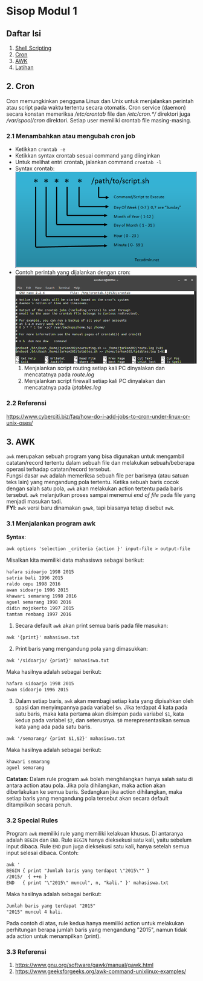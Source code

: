 # Sisop Modul 1

## Daftar Isi
1. [Shell Scripting]()
2. [Cron]()
3. [AWK]()
4. [Latihan]()

## 2. Cron
Cron memungkinkan pengguna Linux dan Unix untuk menjalankan perintah atau script pada waktu tertentu secara otomatis. Cron service (daemon) secara konstan memeriksa _/etc/crontab_ file dan _/etc/cron.*/_ direktori juga _/var/spool/cron_ direktori. Setiap user memiliki crontab file masing-masing.

### 2.1 Menambahkan atau mengubah cron job
- Ketikkan `crontab -e`
- Ketikkan syntax crontab sesuai command yang diinginkan
- Untuk melihat entri crontab, jalankan command `crontab -l`
- Syntax crontab:<br>
![syntax-crontab](images/syntax.png)<br>
- Contoh perintah yang dijalankan dengan cron:<br>
![contoh-cron](images/contoh-cron.png)<br>
    1. Menjalankan script routing setiap kali PC dinyalakan dan mencatatnya pada _route.log_
    2. Menjalankan script firewall setiap kali PC dinyalakan dan mencatatnya pada _iptables.log_

### 2.2 Referensi
https://www.cyberciti.biz/faq/how-do-i-add-jobs-to-cron-under-linux-or-unix-oses/

## 3. AWK
`awk` merupakan sebuah program yang bisa digunakan untuk mengambil catatan/record tertentu dalam sebuah file dan melakukan sebuah/beberapa operasi terhadap catatan/record tersebut.
<br>
Fungsi dasar `awk` adalah memeriksa sebuah file per barisnya (atau satuan teks lain) yang mengandung pola tertentu. Ketika sebuah baris cocok dengan salah satu pola, `awk` akan melakukan action tertentu pada baris tersebut. `awk` melanjutkan proses sampai menemui _end of file_ pada file yang menjadi masukan tadi.
<br>
__FYI__: `awk` versi baru dinamakan `gawk`, tapi biasanya tetap disebut `awk`.

### 3.1 Menjalankan program awk
__Syntax__:
```shell
awk options 'selection _criteria {action }' input-file > output-file
```

Misalkan kita memiliki data mahasiswa sebagai berikut:
```
hafara sidoarjo 1998 2015
satria bali 1996 2015
raldo cepu 1998 2016
awan sidoarjo 1996 2015
khawari semarang 1998 2016
aguel semarang 1998 2016
didin mojokerto 1997 2015
tamtam rembang 1997 2016
```

1. Secara default `awk` akan print semua baris pada file masukan:
```shell
awk '{print}' mahasiswa.txt
```

2. Print baris yang mengandung pola yang dimasukkan:
```shell
awk '/sidoarjo/ {print}' mahasiswa.txt
```

Maka hasilnya adalah sebagai berikut:
```
hafara sidoarjo 1998 2015
awan sidoarjo 1996 2015
```

3. Dalam setiap baris, `awk` akan membagi setiap kata yang dipisahkan oleh spasi dan menyimpannya pada variabel `$n`. Jika terdapat 4 kata pada satu baris, maka kata pertama akan disimpan pada variabel `$1`, kata kedua pada variabel `$2`, dan seterusnya. `$0` merepresentasikan semua kata yang ada pada satu baris.
```shell
awk '/semarang/ {print $1,$2}' mahasiswa.txt
```

Maka hasilnya adalah sebagai berikut:
```
khawari semarang
aguel semarang
```

__Catatan__:
Dalam rule program `awk` boleh menghilangkan hanya salah satu di antara action atau pola. Jika pola dihilangkan, maka action akan diberlakukan ke semua baris. Sedangkan jika action dihilangkan, maka setiap baris yang mengandung pola tersebut akan secara default ditampilkan secara penuh.

### 3.2 Special Rules
Program `awk` memiliki rule yang memiliki kelakuan khusus. Di antaranya adalah `BEGIN` dan `END`. Rule `BEGIN` hanya dieksekusi satu kali, yaitu sebelum input dibaca. Rule `END` pun juga dieksekusi satu kali, hanya setelah semua input selesai dibaca. Contoh:
```shell
awk '
BEGIN { print "Jumlah baris yang terdapat \"2015\"" }
/2015/  { ++n }
END   { print "\"2015\" muncul", n, "kali." }' mahasiswa.txt
```

Maka hasilnya adalah sebagai berikut:
```
Jumlah baris yang terdapat "2015"
"2015" muncul 4 kali.
```

Pada contoh di atas, rule kedua hanya memiliki action untuk melakukan perhitungan berapa jumlah baris yang mengandung "2015", namun tidak ada action untuk menampilkan (print).


### 3.3 Referensi
1. https://www.gnu.org/software/gawk/manual/gawk.html
2. https://www.geeksforgeeks.org/awk-command-unixlinux-examples/